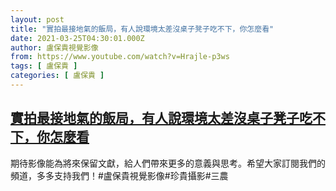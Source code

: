 ```yaml
---
layout: post
title: "實拍最接地氣的飯局，有人說環境太差沒桌子凳子吃不下，你怎麼看"
date: 2021-03-25T04:30:01.000Z
author: 盧保貴視覺影像
from: https://www.youtube.com/watch?v=Hrajle-p3ws
tags: [ 盧保貴 ]
categories: [ 盧保貴 ]
---
```

<!--1616646601000-->
[實拍最接地氣的飯局，有人說環境太差沒桌子凳子吃不下，你怎麼看](https://www.youtube.com/watch?v=Hrajle-p3ws)
------

<div>
期待影像能為將來保留文獻，給人們帶來更多的意義與思考。希望大家訂閱我們的頻道，多多支持我們！#盧保貴視覺影像#珍貴攝影#三農
</div>
